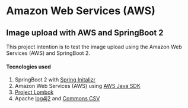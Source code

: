 # Amazon Web Services (AWS) 

## Image upload with AWS and SpringBoot 2

This project intention is to test the image upload using the Amazon Web Services (AWS) and SpringBoot 2. 

#### Tecnologies used
 1. SpringBoot 2 with [Spring Initalizr](https://start.spring.io/)
 2. Amazon Web Services (AWS) using [AWS Java SDK](https://mvnrepository.com/artifact/com.amazonaws/aws-java-sdk)  
 3. [Project Lombok](https://projectlombok.org/)
 4. Apache [log4j2](https://logging.apache.org/log4j/2.x/) and [Commons CSV](https://commons.apache.org/proper/commons-csv/)
